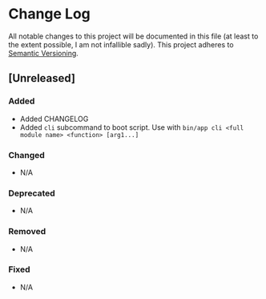 # Change Log

All notable changes to this project will be documented in this file (at least to the extent possible, I am not infallible sadly).
This project adheres to [Semantic Versioning](http://semver.org/).

## [Unreleased]
### Added
- Added CHANGELOG
- Added `cli` subcommand to boot script. Use with `bin/app cli <full module name> <function> [arg1...]`
### Changed
- N/A
### Deprecated
- N/A
### Removed
- N/A
### Fixed
- N/A
